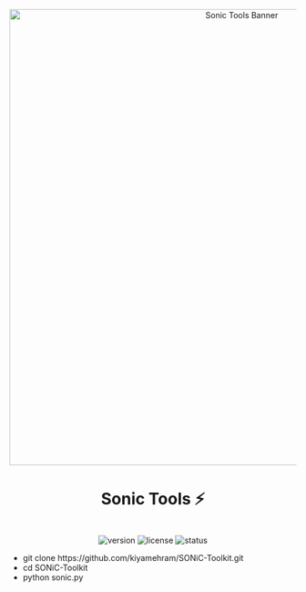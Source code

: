 
<p align="center">
  <img src="[https://via.placeholder.com/800x200/0044ff/00a2ff?text=Sonic+Tools](https://art.ngfiles.com/images/5725000/5725572_818708_iwillendyou_untitled-5725572.187c61eba46a1680acc0356b4632351c.webp?f1716583458)" alt="Sonic Tools Banner" width="800">
</p>

<h1 align="center"> Sonic Tools ⚡</h1>
<p align="center">
  <br>
  <img src="https://img.shields.io/badge/version-1.0.0-blue" alt="version">
  <img src="https://img.shields.io/badge/license-MIT-green" alt="license">
  <img src="https://img.shields.io/badge/status-active-brightgreen" alt="status">
</p>
<ul>
<li>git clone https://github.com/kiyamehram/SONiC-Toolkit.git</li>
<li>cd SONiC-Toolkit</li>
<li>python sonic.py</li>
</ul>
